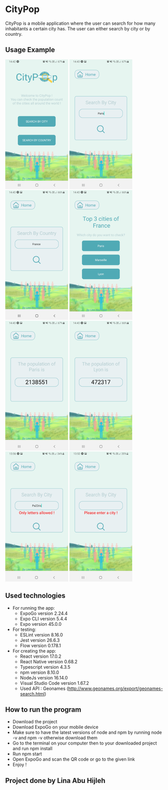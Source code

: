# CityPop

CityPop is a mobile application where the user can search for how many inhabitants a certain city has. The user can either search by city or by country.

## Usage Example

<img src="Screenshots/homepage.jpg" width="200"> 
<img src="Screenshots/searchbycity.jpg" width="200"> 
<img src="Screenshots/searchbycountry.jpg" width="200">
<img src="Screenshots/topcities.jpg" width="200">
<img src="Screenshots/citypop.jpg" width="200">
<img src="Screenshots/countrypop.jpg" width="200">
<img src="Screenshots/error1.jpg" width="200">
<img src="Screenshots/error2.jpg" width="200">

## Used technologies

- For running the app:
   - ExpoGo version 2.24.4
   - Expo CLI version 5.4.4
   - Expo version 45.0.0
- For testing: 
   - ESLint version 8.16.0
   - Jest version 26.6.3
   - Flow version 0.178.1
- For creating the app: 
   - React version 17.0.2
   - React Native version 0.68.2
   - Typescript version 4.3.5
   - npm version 8.10.0
   - NodeJs version 16.14.0
   - Visual Studio Code version 1.67.2
   - Used API : Geonames (http://www.geonames.org/export/geonames-search.html)

## How to run the program

- Download the project
- Download ExpoGo on your mobile device
- Make sure to have the latest versions of node and npm by running node -v and npm -v otherwise download them
- Go to the terminal on your computer then to your downloaded project and run npm install
- Run npm start
- Open ExpoGo and scan the QR code or go to the given link
- Enjoy !

## Project done by Lina Abu Hijleh
 

